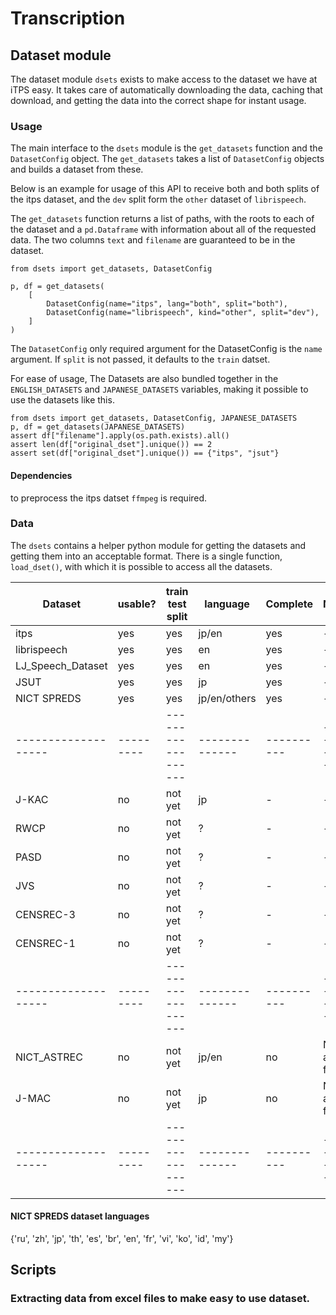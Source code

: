 # Transcription

## Dataset module
The dataset module `dsets` exists to make access to the dataset we have at iTPS easy.
It takes care of automatically downloading the data, caching that download, and getting the 
data into the correct shape for instant usage.

### Usage
The main interface to the `dsets` module is the `get_datasets` function and the `DatasetConfig` object.
The `get_datasets` takes a list of `DatasetConfig` objects and builds a dataset from these.

Below is an example for usage of this API to receive both and both splits of the itps dataset, and the
`dev` split form the `other` dataset of `librispeech`.

The `get_datasets` function returns a list of paths, with the roots to each of the dataset and a 
`pd.Dataframe` with information about all of the requested data. The two columns `text` and `filename`
are guaranteed to be in the dataset.

```{python}
from dsets import get_datasets, DatasetConfig

p, df = get_datasets(
    [
        DatasetConfig(name="itps", lang="both", split="both"),
        DatasetConfig(name="librispeech", kind="other", split="dev"),
    ]
)
```

The `DatasetConfig` only required argument for the DatasetConfig is the `name` argument.
If `split` is not passed, it defaults to the `train` datset.

For ease of usage, The Datasets are also bundled together in the `ENGLISH_DATASETS` and `JAPANESE_DATASETS` variables, making it possible to use the datasets like this.

```{python}
from dsets import get_datasets, DatasetConfig, JAPANESE_DATASETS
p, df = get_datasets(JAPANESE_DATASETS)
assert df["filename"].apply(os.path.exists).all()
assert len(df["original_dset"].unique()) == 2
assert set(df["original_dset"].unique()) == {"itps", "jsut"}
```


#### Dependencies
to preprocess the itps datset `ffmpeg` is required.
### Data
The `dsets` contains a helper python module for getting the datasets and getting them into an acceptable format.
There is a single function, `load_dset()`, with which it is possible to access all the datasets.

| Dataset           | usable? | train test split | language     | Complete | Notes          | length |
|-------------------|---------|------------------|--------------|----------|----------------|--------|
| itps              | yes     | yes              | jp/en        | yes      | -              | -      |
| librispeech       | yes     | yes              | en           | yes      | -              | -      |
| LJ_Speech_Dataset | yes     | yes              | en           | yes      | -              | -      |
| JSUT              | yes     | yes              | jp           | yes      | -              | -      |
| NICT SPREDS       | yes     | yes              | jp/en/others | yes      | -              | -      |
|-------------------|---------|------------------|--------------|----------|----------------|--------|
| J-KAC             | no      | not yet          | jp           | -        | -              | -      |
| RWCP              | no      | not yet          | ?            | -        | -              | -      |
| PASD              | no      | not yet          | ?            | -        | -              | -      |
| JVS               | no      | not yet          | ?            | -        | -              | -      |
| CENSREC-3         | no      | not yet          | ?            | -        | -              | -      |
| CENSREC-1         | no      | not yet          | ?            | -        | -              | -      |
|-------------------|---------|------------------|--------------|----------|----------------|--------|
| NICT_ASTREC       | no      | not yet          | jp/en        | no       | No audio files | -      |
| J-MAC             | no      | not yet          | jp           | no       | No audio files | -      |
|-------------------|---------|------------------|--------------|----------|----------------|--------|

#### NICT SPREDS dataset languages 

{'ru', 'zh', 'jp', 'th', 'es', 'br', 'en', 'fr', 'vi', 'ko', 'id', 'my'}

## Scripts
### Extracting data from excel files to make easy to use dataset.
